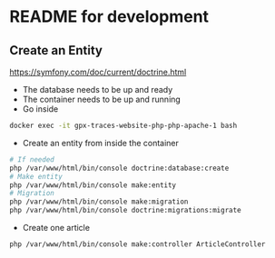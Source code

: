 # README for development

## Create an Entity

https://symfony.com/doc/current/doctrine.html

- The database needs to be up and ready
- The container needs to be up and running
- Go inside

```bash
docker exec -it gpx-traces-website-php-php-apache-1 bash
```

- Create an entity from inside the container

```bash
# If needed
php /var/www/html/bin/console doctrine:database:create
# Make entity
php /var/www/html/bin/console make:entity
# Migration
php /var/www/html/bin/console make:migration
php /var/www/html/bin/console doctrine:migrations:migrate
```

- Create one article
```bash
php /var/www/html/bin/console make:controller ArticleController
```